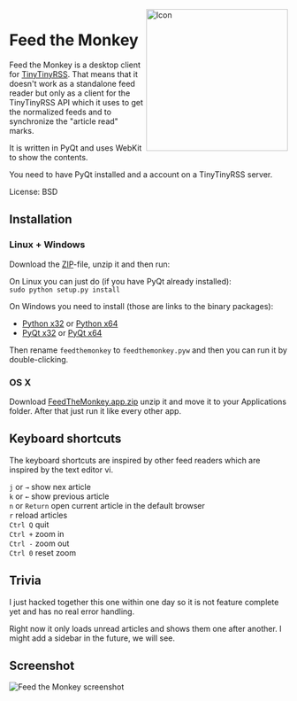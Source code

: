 <img align=right src="http://jabs.nu/feedthemonkey/feedthemonkey-icon.png" width=256 alt='Icon'>

# Feed the Monkey

Feed the Monkey is a desktop client for [TinyTinyRSS](http://tt-rss.org). That means that it doesn't work as a standalone feed reader but only as a client for the TinyTinyRSS API which it uses to get the normalized feeds and to synchronize the "article read" marks.

It is written in PyQt and uses WebKit to show the contents.

You need to have PyQt installed and a account on a TinyTinyRSS server.

License: BSD

## Installation

### Linux + Windows

Download the [ZIP](https://github.com/jeena/feedthemonkey/archive/master.zip)-file, unzip it and then run:

On Linux you can just do (if you have PyQt already installed):  
`sudo python setup.py install`

On Windows you need to install (those are links to the binary packages):

- [Python x32](http://www.python.org/ftp/python/2.7.4/python-2.7.4.msi) or [Python x64](http://www.python.org/ftp/python/2.7.4/python-2.7.4.amd64.msi) 
- [PyQt x32](http://sourceforge.net/projects/pyqt/files/PyQt4/PyQt-4.10.1/PyQt4-4.10.1-gpl-Py2.7-Qt4.8.4-x32.exe) or [PyQt x64](http://sourceforge.net/projects/pyqt/files/PyQt4/PyQt-4.10.1/PyQt4-4.10.1-gpl-Py2.7-Qt4.8.4-x64.exe)

Then rename `feedthemonkey` to `feedthemonkey.pyw` and then you can run it by double-clicking.

### OS X

Download [FeedTheMonkey.app.zip](http://jabs.nu/feedthemonkey/download/FeedTheMonkey.app.zip) unzip it and move it to your Applications folder. After that just run it like every other app.

## Keyboard shortcuts

The keyboard shortcuts are inspired by other feed readers which are inspired by the text editor vi.

`j` or `→` show nex article  
`k` or `←` show previous article  
`n` or `Return` open current article in the default browser  
`r` reload articles  
`Ctrl Q` quit  
`Ctrl +` zoom in  
`Ctrl -` zoom out  
`Ctrl 0` reset zoom

## Trivia

I just hacked together this one within one day so it is not feature complete yet and has no real error handling.

Right now it only loads unread articles and shows them one after another. I might add a sidebar in the future, we will see.

## Screenshot

![Feed the Monkey screenshot](http://jabs.nu/feedthemonkey/feedthemonkey-screenshot.png)